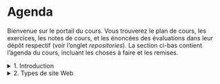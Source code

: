 # Agenda

Bienvenue sur le portail du cours. Vous trouverez le plan de cours, les exercices, les notes de cours, et les énoncées des évaluations dans leur dépôt respectif (voir l’onglet *repositories*). La section ci-bas contient l’agenda du cours, incluant les choses à faire et les remises.

<details>
<summary>1. Introduction</summary>
<br>

1. Présentations
2. Plan de cours
3. Tour de la plateforme du cours
4. Exercice : Cahier des charges

Pour le prochain cours :

- Terminer l’exercice Cahier des charges
		
</details>

<details>
<summary>2. Types de site Web</summary>
<br>

1. Types de site Web
2. Tour de la plateforme Are.na
3. Exercice : Recherche

Pour le prochain cours :

- Terminer l’exercice Recherche
		
</details>
